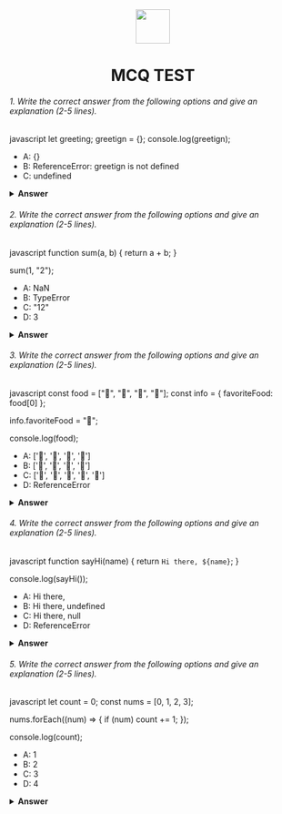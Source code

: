 <div align="center">
  <img height="60" src="https://edurev.gumlet.io/AllImages/original/ApplicationImages/CourseImages/944e5d47-8c55-4a89-91e5-22ab5f2798fc_CI.png">
  <h1>MCQ TEST</h1>
</div>

###### 1. Write the correct answer from the following options and give an explanation (2-5 lines).

javascript
let greeting;
greetign = {};
console.log(greetign);


- A: {}
- B: ReferenceError: greetign is not defined
- C: undefined

<details><summary><b>Answer</b></summary>
<p>

#### Answer: B?

<i>In the initial line of code, a variable called "greeting" was declared without being assigned a value.
Subsequently, in the second line, there was a typographical error where "greetign" was used instead of "greeting" when attempting to assign an empty object to the variable.
Consequently, if an attempt is made to log "greetign" (which is not a defined variable), it will result in a ReferenceError due to the improper declaration of the variable.</i>






</p>
</details>

###### 2. Write the correct answer from the following options and give an explanation (2-5 lines).

javascript
function sum(a, b) {
  return a + b;
}

sum(1, "2");


- A: NaN
- B: TypeError
- C: "12"
- D: 3

<details><summary><b>Answer</b></summary>
<p>

#### Answer: C?

<i>The "sum" function accepts two parameters, "a" and "b," and adds them together using the "+" operator.
If you invoke the "sum(1, "2")" function in JavaScript, it performs a process called type coercion, where it converts the number 1 into a string to facilitate the operation. Consequently, it combines the strings "1" and "2," resulting in the string "12.".</i>

</p>
</details>

###### 3. Write the correct answer from the following options and give an explanation (2-5 lines).

javascript
const food = ["🍕", "🍫", "🥑", "🍔"];
const info = { favoriteFood: food[0] };

info.favoriteFood = "🍝";

console.log(food);


- A: ['🍕', '🍫', '🥑', '🍔']
- B: ['🍝', '🍫', '🥑', '🍔']
- C: ['🍝', '🍕', '🍫', '🥑', '🍔']
- D: ReferenceError

<details><summary><b>Answer</b></summary>
<p>

#### Answer: A?

<i>The food array is defined with initial values "🍕", "🍫", "🥑", "🍔".
The info object is created with a property favoriteFood set to the first element of the food array, which is "🍕".
Later,  change the value of info.favoriteFood to "🍝", but this does not modify the original food array.
Therefore, when  log the food array, it remains unchanged, and the output is ['🍕', '🍫', '🥑', '🍔']</i>

</p>
</details>

###### 4. Write the correct answer from the following options and give an explanation (2-5 lines).

javascript
function sayHi(name) {
  return `Hi there, ${name}`;
}

console.log(sayHi());


- A: Hi there,
- B: Hi there, undefined
- C: Hi there, null
- D: ReferenceError

<details><summary><b>Answer</b></summary>
<p>

#### Answer: B?

<i>The sayHi function expects a parameter name but when called with sayHi(), no argument is provided.
In JavaScript, when a function is called with missing arguments, the missing parameters are assigned the value undefined. Therefore, the result is "Hi there, undefined" because name is not passed a value in the function call.</i>

</p>
</details>

###### 5. Write the correct answer from the following options and give an explanation (2-5 lines).

javascript
let count = 0;
const nums = [0, 1, 2, 3];

nums.forEach((num) => {
  if (num) count += 1;
});

console.log(count);


- A: 1
- B: 2
- C: 3
- D: 4

<details><summary><b>Answer</b></summary>
<p>

#### Answer: B?

<i>The forEach method iterates over each element in the nums array.
The callback function (num) => { if (num) count += 1; } increments the count variable only when the current element num is truthy. In JavaScript, 0 is considered falsy, and all other numbers are truthy.
Therefore, only the elements 1, 2, and 3 will increment the count. The final value of count is 3, leading to the output of 2.</i>

</p>
</details>